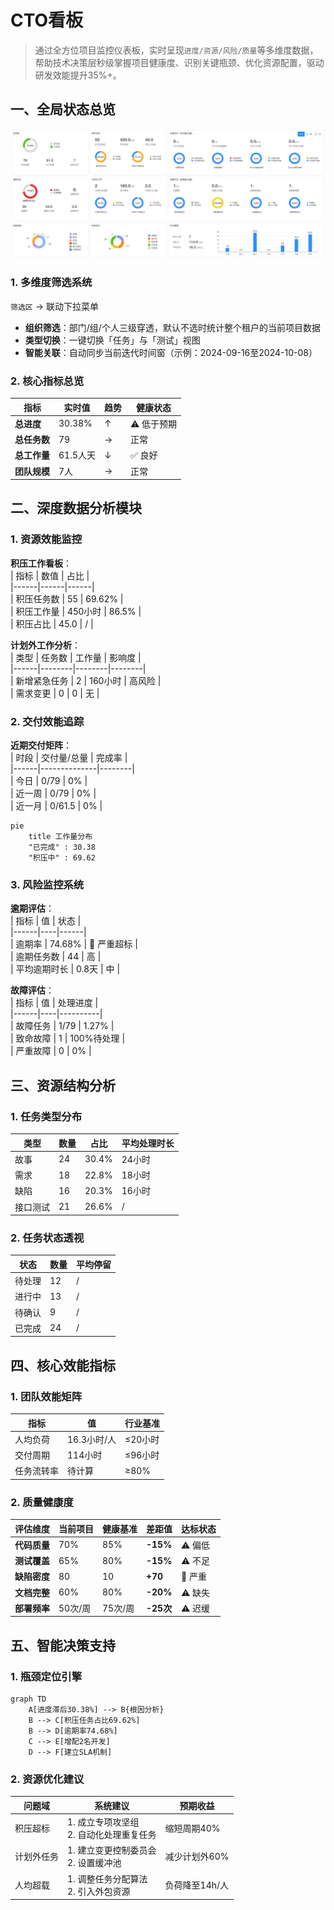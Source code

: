 # CTO看板

> 通过全方位项目监控仪表板，实时呈现`进度/资源/风险/质量`等多维度数据，帮助技术决策层秒级掌握项目健康度、识别关键瓶颈、优化资源配置，驱动研发效能提升35%+。

## 一、全局状态总览

![kanban-cto.png](images/kanban-cto.png)

### 1. 多维度筛选系统

`筛选区` → 联动下拉菜单
- **组织筛选**：部门/组/个人三级穿透，默认不选时统计整个租户的当前项目数据
- **类型切换**：一键切换「任务」与「测试」视图
- **智能关联**：自动同步当前迭代时间窗（示例：2024-09-16至2024-10-08）

### 2. 核心指标总览

| 指标 | 实时值 | 趋势 | 健康状态 |  
|------|--------|------|----------|  
| **总进度** | 30.38% | ↑ | ⚠️ 低于预期 |  
| **总任务数** | 79 | → | 正常 |  
| **总工作量** | 61.5人天 | ↓ | ✅ 良好 |  
| **团队规模** | 7人 | → | 正常 |  

## 二、深度数据分析模块

### 1. 资源效能监控
**积压工作看板**：  
| 指标 | 数值 | 占比 |  
|------|------|------|  
| 积压任务数 | 55 | 69.62% |  
| 积压工作量 | 450小时 | 86.5% |  
| 积压占比 | 45.0 | / |

**计划外工作分析**：  
| 类型 | 任务数 | 工作量 | 影响度 |  
|------|--------|--------|--------|  
| 新增紧急任务 | 2 | 160小时 | 高风险 |  
| 需求变更 | 0 | 0 | 无 |

### 2. 交付效能追踪
**近期交付矩阵**：  
| 时段 | 交付量/总量 | 完成率 |  
|------|--------------|--------|  
| 今日 | 0/79 | 0% |  
| 近一周 | 0/79 | 0% |  
| 近一月 | 0/61.5 | 0% |

```mermaid
pie
    title 工作量分布
    "已完成" : 30.38
    "积压中" : 69.62
```

### 3. 风险监控系统
**逾期评估**：  
| 指标 | 值 | 状态 |  
|------|----|------|  
| 逾期率 | 74.68% | 🔴 严重超标 |  
| 逾期任务数 | 44 | 高 |  
| 平均逾期时长 | 0.8天 | 中 |

**故障评估**：  
| 指标 | 值 | 处理进度 |  
|------|----|----------|  
| 故障任务 | 1/79 | 1.27% |  
| 致命故障 | 1 | 100%待处理 |  
| 严重故障 | 0 | 0% |

## 三、资源结构分析

### 1. 任务类型分布
| 类型 | 数量 | 占比 | 平均处理时长 |  
|------|------|------|--------------|  
| 故事 | 24 | 30.4% | 24小时 |  
| 需求 | 18 | 22.8% | 18小时 |  
| 缺陷 | 16 | 20.3% | 16小时 |  
| 接口测试 | 21 | 26.6% | / |  

### 2. 任务状态透视
| 状态 | 数量 | 平均停留 |  
|------|----|----------|  
| 待处理 | 12 | / |  
| 进行中 | 13 | / |  
| 待确认 | 9  | / |  
| 已完成 | 24 | / |  

## 四、核心效能指标

### 1. 团队效能矩阵
| 指标 | 值 | 行业基准 |  
|------|----|----------|  
| 人均负荷 | 16.3小时/人 | ≤20小时 |  
| 交付周期 | 114小时 | ≤96小时 |  
| 任务流转率 | 待计算 | ≥80% |  

### 2. 质量健康度
| 评估维度 | 当前项目 | 健康基准 | 差距值 | 达标状态 |  
|----------|----------|----------|--------|----------|  
| **代码质量** | 70% | 85% | **-15%** | ⚠️ 偏低 |  
| **测试覆盖** | 65% | 80% | **-15%** | ⚠️ 不足 |  
| **缺陷密度** | 80 | 10 | **+70** | 🔴 严重 |  
| **文档完整** | 60% | 80% | **-20%** | ⚠️ 缺失 |  
| **部署频率** | 50次/周 | 75次/周 | **-25次** | ⚠️ 迟缓 |  

## 五、智能决策支持

### 1. 瓶颈定位引擎
```mermaid
graph TD
    A[进度滞后30.38%] --> B{根因分析}
    B --> C[积压任务占比69.62%]
    B --> D[逾期率74.68%]
    C --> E[增配2名开发]
    D --> F[建立SLA机制]
```

### 2. 资源优化建议
| 问题域 | 系统建议 | 预期收益 |  
|--------|----------|----------|  
| 积压超标 | 1. 成立专项攻坚组<br>2. 自动化处理重复任务 | 缩短周期40% |  
| 计划外任务 | 1. 建立变更控制委员会<br>2. 设置缓冲池 | 减少计划外60% |  
| 人均超载 | 1. 调整任务分配算法<br>2. 引入外包资源 | 负荷降至14h/人 |  
